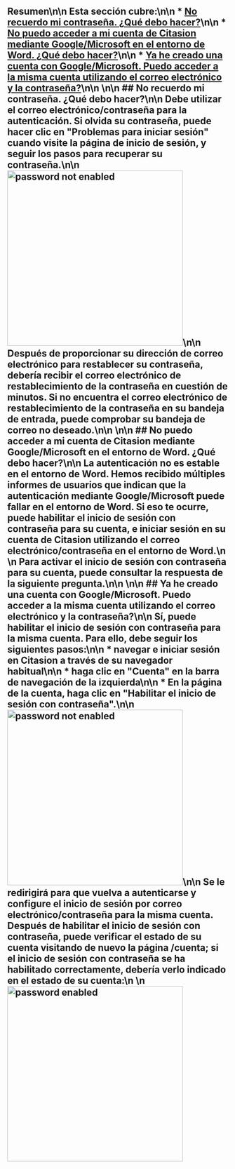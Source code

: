 ## Resumen\n\n Esta sección cubre:\n\n * [No recuerdo mi contraseña. ¿Qué debo hacer?](#password)\n\n * [No puedo acceder a mi cuenta de Citasion mediante Google/Microsoft en el entorno de Word. ¿Qué debo hacer?](#social-account)\n\n * [Ya he creado una cuenta con Google/Microsoft. Puedo acceder a la misma cuenta utilizando el correo electrónico y la contraseña?](#password-authentication)\n\n <a name='password'></a>\n\n ## No recuerdo mi contraseña. ¿Qué debo hacer?\n\n Debe utilizar el correo electrónico/contraseña para la autenticación. Si olvida su contraseña, puede hacer clic en \"Problemas para iniciar sesión\" cuando visite la página de inicio de sesión, y seguir los pasos para recuperar su contraseña.\n\n <img src='/static/images/support/password-reset.png' alt='password not enabled' width='400' />\n\n Después de proporcionar su dirección de correo electrónico para restablecer su contraseña, debería recibir el correo electrónico de restablecimiento de la contraseña en cuestión de minutos. Si no encuentra el correo electrónico de restablecimiento de la contraseña en su bandeja de entrada, puede comprobar su bandeja de correo no deseado.\n\n <a name='social-account'></a>\n\n ## No puedo acceder a mi cuenta de Citasion mediante Google/Microsoft en el entorno de Word. ¿Qué debo hacer?\n\n La autenticación no es estable en el entorno de Word. Hemos recibido múltiples informes de usuarios que indican que la autenticación mediante Google/Microsoft puede fallar en el entorno de Word. Si eso te ocurre, puede habilitar el inicio de sesión con contraseña para su cuenta, e iniciar sesión en su cuenta de Citasion utilizando el correo electrónico/contraseña en el entorno de Word.\n \n Para activar el inicio de sesión con contraseña para su cuenta, puede consultar la respuesta de la siguiente pregunta.\n\n <a name='password-authentication'></a>\n\n ## Ya he creado una cuenta con Google/Microsoft. Puedo acceder a la misma cuenta utilizando el correo electrónico y la contraseña?\n\n Sí, puede habilitar el inicio de sesión con contraseña para la misma cuenta. Para ello, debe seguir los siguientes pasos:\n\n * navegar e iniciar sesión en Citasion a través de su navegador habitual\n\n * haga clic en \"Cuenta\" en la barra de navegación de la izquierda\n\n * En la página de la cuenta, haga clic en \"Habilitar el inicio de sesión con contraseña\".\n\n <img src='/static/images/support/password-not-enabled.jpg' alt='password not enabled' width='400' />\n\n Se le redirigirá para que vuelva a autenticarse y configure el inicio de sesión por correo electrónico/contraseña para la misma cuenta. Después de habilitar el inicio de sesión con contraseña, puede verificar el estado de su cuenta visitando de nuevo la página /cuenta; si el inicio de sesión con contraseña se ha habilitado correctamente, debería verlo indicado en el estado de su cuenta:\n \n <img src='/static/images/support/password-enabled.png' alt='password enabled' width='400' />